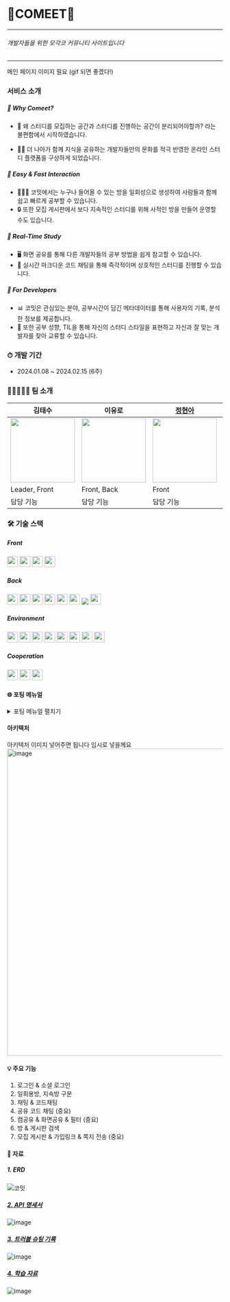 # 🌠COMEET🌠

<hr>

###### 개발자들을 위한 모각코 커뮤니티 사이트입니다

<hr>

메인 페이지 이미지 필요 (gif 되면 좋겠다!)

### 서비스 소개

##### 📌 Why Comeet?

- 🤔 왜 스터디를 모집하는 공간과 스터디를 진행하는 공간이 분리되어야할까? 라는 불편함에서 시작하였습니다.

- 👨‍💻 더 나아가 함께 지식을 공유하는 개발자들만의 문화를 적극 반영한 온라인 스터디 플랫폼을 구상하게 되었습니다.

##### 📌 Easy & Fast Interaction

- 🧑‍🤝‍🧑 코밋에서는 누구나 들어올 수 있는 방을 일회성으로 생성하여 사람들과 함께 쉽고 빠르게 공부할 수 있습니다.
- 🔒 또한 모집 게시판에서 보다 지속적인 스터디를 위해 사적인 방을 만들어 운영할 수도 있습니다.

##### 📌 Real-Time Study

- 🖥️ 화면 공유를 통해 다른 개발자들의 공부 방법을 쉽게 참고할 수 있습니다.
- 📝 실시간 마크다운 코드 채팅을 통해 즉각적이며 상호적인 스터디를 진행할 수 있습니다.

##### 📌 For Developers

- 📊 코밋은 관심있는 분야, 공부시간이 담긴 메타데이터를 통해 사용자의 기록, 분석한 정보를 제공합니다.
- 🤝 또한 공부 성향, TIL을 통해 자신의 스터디 스타일을 표현하고 자신과 잘 맞는 개발자를 찾아 교류할 수 있습니다.

### ⏱ 개발 기간

- 2024.01.08 ~ 2024.02.15 (6주)

### 🧑‍💻👩🏻‍💻 팀 소개

| 김태수                                                                                                                                     | 이유로                                                                                                                                     | [정현아](https://github.com/JHyeon-a)                                                                                          | 김희연                                                                                                                                     | [정덕주](https://github.com/Damongsanga)                                                                                                   | [김동건](https://github.com/Zerotay)                                                      |
| ------------------------------------------------------------------------------------------------------------------------------------------ | ------------------------------------------------------------------------------------------------------------------------------------------ | ------------------------------------------------------------------------------------------------------------------------------ | ------------------------------------------------------------------------------------------------------------------------------------------ | ------------------------------------------------------------------------------------------------------------------------------------------ | ----------------------------------------------------------------------------------------- |
| <img src="https://github.com/damdam6/BaekJoon-Group-Board/assets/110401199/cd575a38-8fc4-4470-889b-b920862f2e30" width="150" height="150"> | <img src="https://github.com/damdam6/BaekJoon-Group-Board/assets/110401199/97e4445e-6437-4ee9-b989-c80de981d20b" width="150" height="150"> | <img src="https://avatars.githubusercontent.com/u/139304856?v=4cd575a38-8fc4-4470-889b-b920862f2e30" width="150" height="150"> | <img src="https://github.com/damdam6/BaekJoon-Group-Board/assets/110401199/cd575a38-8fc4-4470-889b-b920862f2e30" width="150" height="150"> | <img src="https://github.com/damdam6/BaekJoon-Group-Board/assets/110401199/e77290ea-72d3-498f-8e2d-0f97331449b1" width="150" height="150"> | <img src="https://avatars.githubusercontent.com/u/67823010?v=4" width="150" height="150"> |
| Leader, Front                                                                                                                              | Front, Back                                                                                                                                | Front                                                                                                                          | Back                                                                                                                                       | Back                                                                                                                                       | CI&CD, Front                                                                              |
| 담당 기능                                                                                                                                  | 담당 기능                                                                                                                                  | 담당 기능                                                                                                                      | 담당 기능                                                                                                                                  | 유저 인가.인증                                                                                                                             | 담당 기능                                                                                 |

### 🛠️ 기술 스택

##### Front

<img src="https://img.shields.io/badge/typescript-3178C6?style=for-the-badge&logo=typescript&logoColor=black" width="auto" height="25">
<img src="https://img.shields.io/badge/react-61DAFB?style=for-the-badge&logo=react&logoColor=black" width="auto" height="25">
<img src="https://img.shields.io/badge/tailwind-06B6D4?style=for-the-badge&logo=tailwindcss&logoColor=white" width="auto" height="25">
<img src="https://img.shields.io/badge/reactquery-FF4154?style=for-the-badge&logo=reactquery&logoColor=white" width="auto" height="25">

##### Back

<img src="https://img.shields.io/badge/springboot-6DB33F?style=for-the-badge&logo=springboot&logoColor=white" width="auto" height="25"> 
<img src="https://img.shields.io/badge/SPRING DATA JPA-6DB33F?style=for-the-badge&logoColor=white" width="auto" height="25"> 
<img src="https://img.shields.io/badge/querydsl-669DF6?style=for-the-badge&logoColor=white" width="auto" height="25"> 
<img src="https://img.shields.io/badge/SPRING SECURITY-6DB33F?style=for-the-badge&logo=springsecurity&logoColor=white" width="auto" height="25">

<img src="https://img.shields.io/badge/mysql-4479A1?style=for-the-badge&logo=mysql&logoColor=white" width="auto" height="25">
<img src="https://img.shields.io/badge/redis-DC382D?style=for-the-badge&logo=redis&logoColor=white" width="auto" height="25">
<img src="https://img.shields.io/badge/mongodb-4479A1?style=for-the-badge&logo=mongodb&logoColor=white" v>
<img src="https://img.shields.io/badge/amazons3-569A31?style=for-the-badge&logo=amazons3&logoColor=white" width="auto" height="25">

##### Environment

<img src="https://img.shields.io/badge/nginx-009639?style=for-the-badge&logo=nginx&logoColor=white" width="auto" height="25">
<img src="https://img.shields.io/badge/docker-2496ED?style=for-the-badge&logo=docker&logoColor=white" width="auto" height="25">
<img src="https://img.shields.io/badge/EC2-FF9900?style=for-the-badge&logo=amazonec2&logoColor=white"width="auto" height="25">

<img src="https://img.shields.io/badge/jenkins-D24939?style=for-the-badge&logo=jenkins&logoColor=white" width="auto" height="25">
<img src="https://img.shields.io/badge/sonarqube-4E9BCD?style=for-the-badge&logo=sonarqube&logoColor=white" width="auto" height="25">
<img src="https://img.shields.io/badge/prometheus-E6522C?style=for-the-badge&logo=prometheus&logoColor=white" width="auto" height="25">
<img src="https://img.shields.io/badge/grafana-F46800?style=for-the-badge&logo=grafana&logoColor=white" width="auto" height="25">

<img src="https://img.shields.io/badge/openvidu-F46800?style=for-the-badge&logoColor=white" width="auto" height="25">

##### Cooperation

<img src="https://img.shields.io/badge/gitlab-FC6D26?style=for-the-badge&logo=gitlab&logoColor=white" width="auto" height="25">
<img src="https://img.shields.io/badge/jira-0052CC?style=for-the-badge&logo=jira&logoColor=white" width="auto" height="25">
<img src="https://img.shields.io/badge/notion-000000?style=for-the-badge&logo=notion&logoColor=white" width="auto" height="25">

#### 🌐 포팅 메뉴얼

<details>
<summary>포팅 메뉴얼 펼치기</summary>
<div markdown="1">

##### 1. 개발 환경 (Version)

- Front

  - VS Code :

- Back
  - Java : `coretto-17`
  - SpringBoot : `3.2.1, Gradle, Jar`
  - IntelliJ : `2021.2.4 IU-212.5712.43 December 21, 2021`
  - MySQL : `8.2`
  - MySQL workbench : `8.0.21`

##### 2. 주요 setting

- React

- Spring Boot

  - application-secret.yml 파일을 만들어 .gitignore 에 관리하여 사용하였습니다.
  - application.yml

    ```
    spring:
    profiles:
        include: secret

    datasource:
        url: jdbc:mysql://127.0.0.1:3306/comeet?serverTimezone=UTC
        username: {username}
        password: {password}
        driver-class-name: com.mysql.cj.jdbc.Driver

    jpa:
        hibernate:
        ddl-auto: update
        properties:
        hibernate:
            format_sql: true
            dialect: org.hibernate.dialect.MySQL8Dialect
            default_batch_fetch_size:

    jwt:
        header: Authorization
        secret: {your secret SSL Encryption, create by `openssl rand -base64 60`}
        access-token-validity-in-seconds : 7200
        refresh-token-validity-in-seconds : 86400

    data:
        redis:
        host: localhost
        port: 6379
        mongodb:
        uri: {yourMongoDBURI}

    security:
        oauth2:
        client:
            registration:
            github:
                client-id: {your github client Id}
                client-secret: {your github client secret}
            password-salt: {your password-salt. create your own random value}

    servlet:
        multipart:
            max-file-size: -1
            max-request-size: -1

    logging.level:
    org.hibernate.SQL: debug

    aes:
    secret-key: {your aes128 encryption secret key. create your own random value}

    cloud:
    aws:
        s3:
        bucket: {your bucket}
        credentials:
        access-key: {your access-key}
        secret-key: {your secret-key}
        region:
        static: ap-northeast-2 # 한국 서버
        auto: false
        stack:
        auto: false

    ```

##### 3. 빌드 및 실행

- Front
  ```
  npm install -f && CI=false npm run build
  cp -rf  build /var/jenkins_home/settings
  ```
  ```
  serve -s /settings/build
  ```
- Back

  ```
  gradlew clean bootJar
  ```

  ```
  java -jar comeet-0.0.1-SNAPSHOT.jar
  ```

##### 4. 배포

- Nginx

  ```
  upstream ssafy {
      server {your web application server for dev};
  }
  upstream ssaf {
      server {your web application server for deploy};
  }

  server {
      server_name localhost;
      listen 80;
      listen [::]:80;

      location / {
          proxy_pass {your web server};
      }
  }
  server {
      listen 80 default_server;
      listen [::]:80 default_server;

      root /var/www/html;
      # Add index.php to the list if you are using PHP
      index index.html index.htm index.nginx-debiain.html;
      location / {
          try_files $uri $uri/ =404;
      }
  }


  server {
  #    index index.html index.htm index.nginx-debian.html;
      server_name {your domain name}; # managed by Certbot


      location / {
          proxy_pass {your web server};
      }
          location /api {



          rewrite ^/api/(.*)$ /$1 break;
          proxy_pass http://ssafy;
          proxy_pass_request_headers on;
      }
      location /api2 {
          rewrite ^/api2/(.*)$ /$1 break;
          proxy_pass http://ssaf;
          proxy_pass_request_headers on;
      }

      listen [::]:443 ssl ipv6only=on; # managed by Certbot
      listen 443 ssl; # managed by Certbot
      ssl_certificate {your full chain pem}; # managed by Certbot
      ssl_certificate_key {your private key pem}; # managed by Certbot
      include /etc/letsencrypt/options-ssl-nginx.conf; # managed by Certbot
      ssl_dhparam /etc/letsencrypt/ssl-dhparams.pem; # managed by Certbot

  }
  server {
      if ($host = {your domain name}) {
          return 308 https://$host$request_uri;
      }  # managed by Certbot
      if ($host = localhost) {
          return 301 http://$host:3002$request_uri;
      }


      listen 80 ;
      listen [::]:80 ;
      server_name {your domain name}
      return 404; # managed by Certbot


  }
  ```

</div>
</details>

#### 아키텍처

아키텍처 이미지 넣어주면 됩니다 임시로 넣을께요
<img width="716" alt="image" src="https://github.com/Damongsanga/TIL_write_freely/assets/110401199/17f18133-c3fb-4283-8523-1ededb287dc4">

#### 💡 주요 기능

1. 로그인 & 소셜 로그인
2. 일회용방, 지속방 구분
3. 채팅 & 코드채팅
4. 공유 코드 채팅 (중요)
5. 캠공유 & 화면공유 & 필터 (중요)
6. 방 & 게시판 검색
7. 모집 게시판 & 가입링크 & 쪽지 전송 (중요)

#### 📜 자료

##### 1. ERD

![코밋](https://github.com/Damongsanga/TIL_write_freely/assets/110401199/17c0e116-ce86-4b93-af0f-d7d845195bad)

##### [2. API 명세서](https://www.notion.so/API-75586b08754643c3b8c514174477d506?pvs=4)

![image](https://github.com/Damongsanga/TIL_write_freely/assets/110401199/996b2ddb-cbfd-4f4a-856a-4fcb2b1530db)

##### [3. 트러블 슈팅 기록](https://www.notion.so/6b959b38992d4e1f9f44e785ef2dd2aa?pvs=4)

![image](https://github.com/Damongsanga/TIL_write_freely/assets/110401199/acd8cb66-73e7-49e9-86e9-3fe736f6f8c3)

##### [4. 학습 자료](https://www.notion.so/7416e76f0e5c47d39c3dbb7995d78eb5?pvs=4#845852fbceb14aaca4d83d837dad969d)

![image](https://github.com/Damongsanga/TIL_write_freely/assets/110401199/b8f20ff0-e37d-4f3f-8e58-788de5a6afe1)

